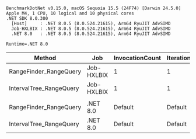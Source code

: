 ```

BenchmarkDotNet v0.15.0, macOS Sequoia 15.5 (24F74) [Darwin 24.5.0]
Apple M4, 1 CPU, 10 logical and 10 physical cores
.NET SDK 8.0.300
  [Host]     : .NET 8.0.5 (8.0.524.21615), Arm64 RyuJIT AdvSIMD
  Job-HXLBIX : .NET 8.0.5 (8.0.524.21615), Arm64 RyuJIT AdvSIMD
  .NET 8.0   : .NET 8.0.5 (8.0.524.21615), Arm64 RyuJIT AdvSIMD

Runtime=.NET 8.0  

```
| Method                  | Job        | InvocationCount | IterationCount | LaunchCount | UnrollFactor | WarmupCount | Mean       | Error     | StdDev    | Ratio |
|------------------------ |----------- |---------------- |--------------- |------------ |------------- |------------ |-----------:|----------:|----------:|------:|
| RangeFinder_RangeQuery  | Job-HXLBIX | 1               | 1              | 1           | 1            | 1           | 125.041 μs |        NA | 0.0000 μs |  0.58 |
| IntervalTree_RangeQuery | Job-HXLBIX | 1               | 1              | 1           | 1            | 1           | 216.000 μs |        NA | 0.0000 μs |  1.00 |
|                         |            |                 |                |             |              |             |            |           |           |       |
| RangeFinder_RangeQuery  | .NET 8.0   | Default         | Default        | Default     | 16           | Default     |   6.661 μs | 0.1309 μs | 0.1286 μs |  0.20 |
| IntervalTree_RangeQuery | .NET 8.0   | Default         | Default        | Default     | 16           | Default     |  33.426 μs | 0.2525 μs | 0.2109 μs |  1.00 |
